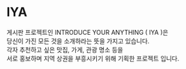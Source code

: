 # IYA
게시판 프로젝트인 INTRODUCE YOUR ANYTHING ( IYA )은<br>
당신이 가진 모든 것을 소개하라는 뜻을 가지고 있습니다.
<br>
각자 추천하고 싶은 맛집, 가게, 관광 명소 등을<br>
서로 홍보하며 지역 상권을 부흥시키기 위해 기획한 프로젝트 입니다.

